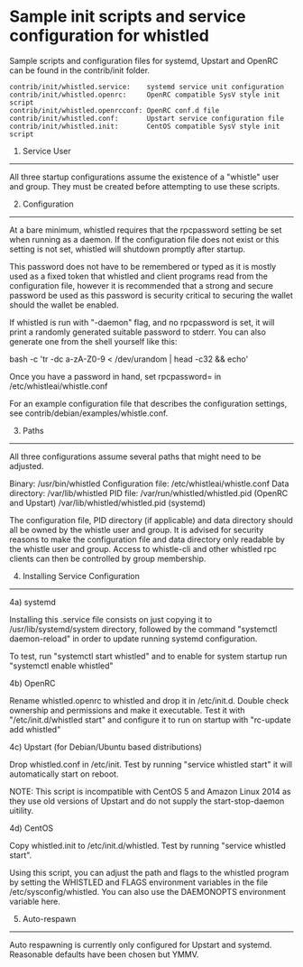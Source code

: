 Sample init scripts and service configuration for whistled
==========================================================

Sample scripts and configuration files for systemd, Upstart and OpenRC
can be found in the contrib/init folder.

    contrib/init/whistled.service:    systemd service unit configuration
    contrib/init/whistled.openrc:     OpenRC compatible SysV style init script
    contrib/init/whistled.openrcconf: OpenRC conf.d file
    contrib/init/whistled.conf:       Upstart service configuration file
    contrib/init/whistled.init:       CentOS compatible SysV style init script

1. Service User
---------------------------------

All three startup configurations assume the existence of a "whistle" user
and group.  They must be created before attempting to use these scripts.

2. Configuration
---------------------------------

At a bare minimum, whistled requires that the rpcpassword setting be set
when running as a daemon.  If the configuration file does not exist or this
setting is not set, whistled will shutdown promptly after startup.

This password does not have to be remembered or typed as it is mostly used
as a fixed token that whistled and client programs read from the configuration
file, however it is recommended that a strong and secure password be used
as this password is security critical to securing the wallet should the
wallet be enabled.

If whistled is run with "-daemon" flag, and no rpcpassword is set, it will
print a randomly generated suitable password to stderr.  You can also
generate one from the shell yourself like this:

bash -c 'tr -dc a-zA-Z0-9 < /dev/urandom | head -c32 && echo'

Once you have a password in hand, set rpcpassword= in /etc/whistleai/whistle.conf

For an example configuration file that describes the configuration settings,
see contrib/debian/examples/whistle.conf.

3. Paths
---------------------------------

All three configurations assume several paths that might need to be adjusted.

Binary:              /usr/bin/whistled
Configuration file:  /etc/whistleai/whistle.conf
Data directory:      /var/lib/whistled
PID file:            /var/run/whistled/whistled.pid (OpenRC and Upstart)
                     /var/lib/whistled/whistled.pid (systemd)

The configuration file, PID directory (if applicable) and data directory
should all be owned by the whistle user and group.  It is advised for security
reasons to make the configuration file and data directory only readable by the
whistle user and group.  Access to whistle-cli and other whistled rpc clients
can then be controlled by group membership.

4. Installing Service Configuration
-----------------------------------

4a) systemd

Installing this .service file consists on just copying it to
/usr/lib/systemd/system directory, followed by the command
"systemctl daemon-reload" in order to update running systemd configuration.

To test, run "systemctl start whistled" and to enable for system startup run
"systemctl enable whistled"

4b) OpenRC

Rename whistled.openrc to whistled and drop it in /etc/init.d.  Double
check ownership and permissions and make it executable.  Test it with
"/etc/init.d/whistled start" and configure it to run on startup with
"rc-update add whistled"

4c) Upstart (for Debian/Ubuntu based distributions)

Drop whistled.conf in /etc/init.  Test by running "service whistled start"
it will automatically start on reboot.

NOTE: This script is incompatible with CentOS 5 and Amazon Linux 2014 as they
use old versions of Upstart and do not supply the start-stop-daemon uitility.

4d) CentOS

Copy whistled.init to /etc/init.d/whistled. Test by running "service whistled start".

Using this script, you can adjust the path and flags to the whistled program by
setting the WHISTLED and FLAGS environment variables in the file
/etc/sysconfig/whistled. You can also use the DAEMONOPTS environment variable here.

5. Auto-respawn
-----------------------------------

Auto respawning is currently only configured for Upstart and systemd.
Reasonable defaults have been chosen but YMMV.
